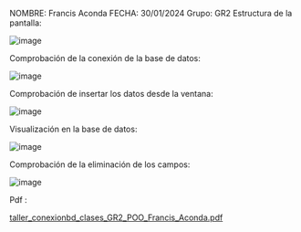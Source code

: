 NOMBRE:  Francis Aconda
FECHA: 30/01/2024    Grupo: GR2
Estructura de la pantalla: 

![image](https://github.com/Francis0023/taller_conexionbd_clases_GR2_POO_FAconda/assets/150805817/3fed24ef-7048-442b-9b70-5b2837a5372e)






Comprobación de la conexión de la base de datos: 


![image](https://github.com/Francis0023/taller_conexionbd_clases_GR2_POO_FAconda/assets/150805817/af8e47c7-3e8f-48a2-9d58-80f2b77154a0)









Comprobación de insertar los datos desde la ventana: 

![image](https://github.com/Francis0023/taller_conexionbd_clases_GR2_POO_FAconda/assets/150805817/0a1b461e-0b67-4cb1-babc-176ef6ade79f)









Visualización en la base de datos: 

![image](https://github.com/Francis0023/taller_conexionbd_clases_GR2_POO_FAconda/assets/150805817/e5b079ac-31db-4977-b5cf-c292cdd91f2c)








Comprobación de la eliminación de los campos: 

![image](https://github.com/Francis0023/taller_conexionbd_clases_GR2_POO_FAconda/assets/150805817/153cc628-7921-42bd-8159-13430deb4245)


Pdf :

[taller_conexionbd_clases_GR2_POO_Francis_Aconda.pdf](https://github.com/Francis0023/taller_conexionbd_clases_GR2_POO_FAconda/files/14099822/taller_conexionbd_clases_GR2_POO_Francis_Aconda.pdf)






